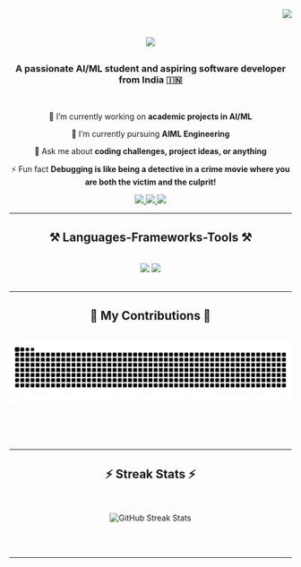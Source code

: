 <img align="right" src="https://visitor-badge.laobi.icu/badge?page_id=anusharao-7.anusharao" />

<h1 align="center">
    <img src="https://readme-typing-svg.herokuapp.com/?font=Righteous&size=35&center=true&vCenter=true&width=500&height=70&duration=4000&lines=Hi+There!+👋;+I'm+Anusha+Rao!;" />
</h1>

<h3 align="center">A passionate AI/ML student and aspiring software developer from India 🇮🇳</h3>

<br/>

<div align="center">
 
 🔭 I’m currently working on **academic projects in AI/ML**
 
 🌱 I’m currently pursuing **AIML Engineering**

💬 Ask me about **coding challenges, project ideas, or anything**

⚡ Fun fact **Debugging is like being a detective in a crime movie where you are both the victim and the culprit!**

 </div>
 
<div align="center"> 
  <a href="mailto:123anusharao@gmail.com">
    <img src="https://img.shields.io/badge/Gmail-333333?style=for-the-badge&logo=gmail&logoColor=red" />
  </a>
  <a href="www.linkedin.com/in/anusha-rao-683850254" target="_blank">
    <img src="https://img.shields.io/badge/LinkedIn-0077B5?style=for-the-badge&logo=linkedin&logoColor=white" target="_blank" />
  </a>
  <a href="https://github.com/anusharao-7" target="_blank">
     <img src="https://img.shields.io/badge/Portfolio-FF5722?style=for-the-badge&logo=todoist&logoColor=white" target="_blank" /> <!-- sqlite, safari, google-chrome are other good icon options -->
  </a>
</div>

 <hr/>
 
<h2 align="center">⚒️ Languages-Frameworks-Tools ⚒️</h2>
<br/>
<div align="center">
    <img src="https://skillicons.dev/icons?i=react,bootstrap,html,css,vscode,github,tailwind,git" />
    <img src="https://skillicons.dev/icons?i=nodejs,python,javascript,c,java,mysql" /><br>
</div>

<br/>
<hr/>

<div align="center">
  <h2>🐍 My Contributions 🐍</h2>
  <br>
<img alt="snake eating my contributions" src="https://github.com/anusharao-7/anusharao-7/blob/output/github-snake-dark.svg" />

  <br/><br/><br/>
</div>

<hr/>

<h2 align="center">⚡ Streak Stats ⚡</h2>
<br>
<p align="center">
  <img src="https://github-readme-streak-stats.herokuapp.com?user=anusharao-7&theme=radical&hide_border=true&date_format=M%20j%5B%2C%20Y%5D" alt="GitHub Streak Stats" />
</p>

  <!--<img width=390 src="https://github-readme-streak-stats-anusharao=7.vercel.app/?user=anusharao-7&count_private=true&theme=react&border_radius=10" alt="streak stats"/>
  <img width=390 src="https://github-readme-stats-anusharao-7.vercel.app/api?username=anusharao-7&count_private=true&show_icons=true&theme=react&rank_icon=github&border_radius=10" alt="readme stats" />
  <br/>
  <img width=325 align="center" src="https://github-readme-stats-anusharao-7.vercel.app/api/top-langs/?username=anusharao-7&hide=HTML&langs_count=8&layout=compact&theme=react&border_radius=10&size_weight=0.5&count_weight=0.5&exclude_repo=github-readme-stats" alt="top langs" />
</div>
-->
<br/><br/>

<hr/>

<br/>


<br/>
